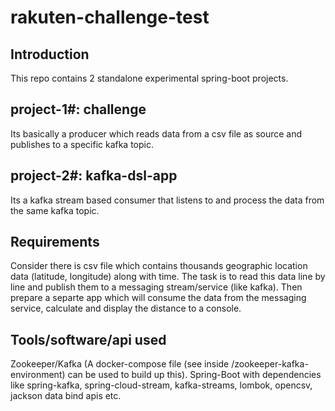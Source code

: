 # rakuten-challenge-test

Introduction
------------
This repo contains 2 standalone experimental spring-boot projects.

project-1#: challenge
--------------------
Its basically a producer which reads data from a csv file as source and publishes to a specific kafka topic.

project-2#: kafka-dsl-app
-------------------------
Its a kafka stream based consumer that listens to and process the data from the same kafka topic.

Requirements
------------
Consider there is csv file which contains thousands geographic location data (latitude, longitude) along with time.
The task is to read this data line by line and publish them to a messaging stream/service (like kafka). 
Then prepare a separte app which will consume the data from  the messaging service, calculate and display the distance to a console.

Tools/software/api used
-----------------------
Zookeeper/Kafka (A docker-compose file (see inside /zookeeper-kafka-environment) can be used to build up this).
Spring-Boot with dependencies like spring-kafka, spring-cloud-stream, kafka-streams, lombok, opencsv, jackson data bind apis etc.
